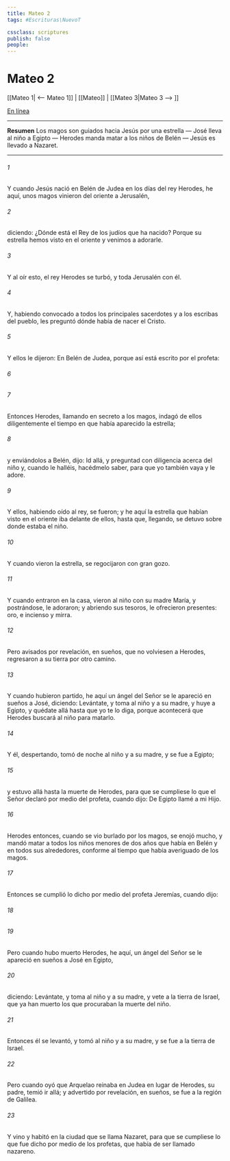 ```yaml
---
title: Mateo 2
tags: #Escrituras\NuevoT

cssclass: scriptures
publish: false
people:
---
```


# Mateo 2
[[Mateo 1| <-- Mateo 1]] | [[Mateo]] | [[Mateo 3|Mateo 3 --> ]]

[En línea](https://churchofjesuschrist.org/study/scriptures/nt/matt/2?lang=spa)

---
__Resumen__
Los magos son guiados hacia Jesús por una estrella — José lleva al niño a Egipto — Herodes manda matar a los niños de Belén — Jesús es llevado a Nazaret.

---
###### 1 
Y cuando Jesús nació en Belén de Judea en los días del rey Herodes, he aquí, unos magos vinieron del oriente a Jerusalén,

###### 2 
diciendo: ¿Dónde está el Rey de los judíos que ha nacido? Porque su estrella hemos visto en el oriente y venimos a adorarle.

###### 3 
Y al oír esto, el rey Herodes se turbó, y toda Jerusalén con él.

###### 4 
Y, habiendo convocado a todos los principales sacerdotes y a los escribas del pueblo, les preguntó dónde había de nacer el Cristo.

###### 5 
Y ellos le dijeron: En Belén de Judea, porque así está escrito por el profeta:

###### 6 


###### 7 
Entonces Herodes, llamando en secreto a los magos, indagó de ellos diligentemente el tiempo en que había aparecido la estrella;

###### 8 
y enviándolos a Belén, dijo: Id allá, y preguntad con diligencia acerca del niño y, cuando le halléis, hacédmelo saber, para que yo también vaya y le adore.

###### 9 
Y ellos, habiendo oído al rey, se fueron; y he aquí la estrella que habían visto en el oriente iba delante de ellos, hasta que, llegando, se detuvo sobre donde estaba el niño.

###### 10 
Y cuando vieron la estrella, se regocijaron con gran gozo.

###### 11 
Y cuando entraron en la casa, vieron al niño con su madre María, y postrándose, le adoraron; y abriendo sus tesoros, le ofrecieron presentes: oro, e incienso y mirra.

###### 12 
Pero avisados por revelación, en sueños, que no volviesen a Herodes, regresaron a su tierra por otro camino.

###### 13 
Y cuando hubieron partido, he aquí un ángel del Señor se le apareció en sueños a José, diciendo: Levántate, y toma al niño y a su madre, y huye a Egipto, y quédate allá hasta que yo te lo diga, porque acontecerá que Herodes buscará al niño para matarlo.

###### 14 
Y él, despertando, tomó de noche al niño y a su madre, y se fue a Egipto;

###### 15 
y estuvo allá hasta la muerte de Herodes, para que se cumpliese lo que el Señor declaró por medio del profeta, cuando dijo: De Egipto llamé a mi Hijo.

###### 16 
Herodes entonces, cuando se vio burlado por los magos, se enojó mucho, y mandó matar a todos los niños menores de dos años que había en Belén y en todos sus alrededores, conforme al tiempo que había averiguado de los magos.

###### 17 
Entonces se cumplió lo dicho por medio del profeta Jeremías, cuando dijo:

###### 18 


###### 19 
Pero cuando hubo muerto Herodes, he aquí, un ángel del Señor se le apareció en sueños a José en Egipto,

###### 20 
diciendo: Levántate, y toma al niño y a su madre, y vete a la tierra de Israel, que ya han muerto los que procuraban la muerte del niño.

###### 21 
Entonces él se levantó, y tomó al niño y a su madre, y se fue a la tierra de Israel.

###### 22 
Pero cuando oyó que Arquelao reinaba en Judea en lugar de Herodes, su padre, temió ir allá; y advertido por revelación, en sueños, se fue a la región de Galilea.

###### 23 
Y vino y habitó en la ciudad que se llama Nazaret, para que se cumpliese lo que fue dicho por medio de los profetas, que había de ser llamado nazareno.

